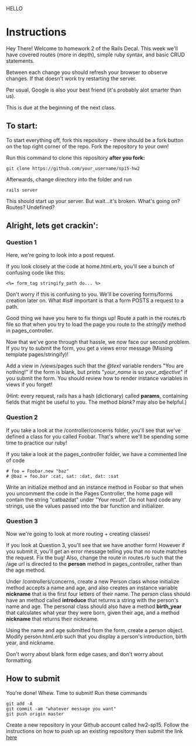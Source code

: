 HELLO
# Instructions

Hey There! Welcome to homework 2 of the Rails Decal. This week we'll have covered routes (more in depth), simple ruby syntax, and basic CRUD statements.

Between each change you should refresh your browser to observe changes.  If that doesn't work try restarting the server.

Per usual, Google is also your best friend (it's probably alot smarter than us).

This is due at the beginning of the next class.

## To start:
To start everything off, fork this repository - there should be a fork button on the top right corner of the repo.
Fork the repository to your own!

Run this command to clone this repository <b>after you fork:</b>
```
git clone https://github.com/your_username/sp15-hw2
```

Afterwards, change directory into the folder and run
```
rails server
```
This should start up your server. But wait...it's broken. What's going on? Routes? Undefined?

## Alright, lets get crackin':

### Question 1
Here, we're going to look into a post request.

If you look closely at the code at home.html.erb, you'll see a bunch of confusing code like this:

```
<%= form_tag stringify_path do... %>
```
Don't worry if this is confusing to you. We'll be covering forms/forms creation later on. What #is# important is that a form POSTS a request to a path.

Good thing we have you here to fix things up! Route a path in the routes.rb file so that when you try to load the page you route to the <em>stringify</em> method in pages_controller.

Now that we've gone through that hassle, we now face our second problem. If you try to submit the form, you get a views error message (Missing template pages/stringify)!

Add a view in /views/pages such that the <em>@text</em> variable renders "You are nothing!" if the form is blank, but prints "<em>your_name</em> is so <em> your_adjective</em>" if you submit the form. You should review how to render instance variables in views if you forget!

(Hint: every request, rails has a hash (dictionary) called <b>params</b>, containing fields that might be useful to you. The method <em>blank?</em> may also be helpful.)


### Question 2
If you take a look at the /controller/concerns folder, you'll see that we've defined a class for you called Foobar. That's where we'll be spending some time to practice our ruby!

If you take a look at the pages_controller folder, we have a commented line of code

```
# foo = Foobar.new "baz"
# @baz = foo.bar :cat, sat: :dat, dat: :sat
```

Write an initialize method and an instance method in Foobar so that when you uncomment the code in
the Pages Controller, the home page will contain the string "catbazdat" under "Your result". Do not hard code
any strings, use the values passed into the bar function and initializer.

### Question 3

Now we're going to look at more routing + creating classes!

If you look at Question 3, you'll see that we have another form! However if you submit it, you'll get an error message telling you that no route matches the request. Fix the bug! Also, change the route in routes.rb such that the /age url is directed to the <b>person</b> method in pages_controller, rather than the age method.

Under /controllers/concerns, create a new Person class whose initialize method accepts a name and age, and also creates an instance variable <b>nickname</b> that is the first four letters of their name. The person class should have an method called <b>introduce</b> that returns a string with the person's name and age. The personal class should also have a method <b>birth_year</b> that calculates what year they were born, given their age, and a method <b>nickname</b> that returns their nickname.

Using the name and age submitted from the form, create a person object. Modify person.html.erb such that you display a person's introduction, birth year, and nickname.

Don't worry about blank form edge cases, and don't worry about formatting.

## How to submit
You're done! Whew. Time to submit!
  Run these commands
  ```
  git add -A
  git commit -am "whatever message you want"
  git push origin master
  ```
  Create a new repository in your Github account called hw2-sp15.  Follow the instructions on how to push up an existing repository then submit the link [here](http://www.railsdecal.com/assignments/2)
